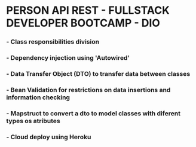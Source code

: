 # PERSON API REST - FULLSTACK DEVELOPER BOOTCAMP - DIO
### - Class responsibilities division
### - Dependency injection using 'Autowired'
### - Data Transfer Object (DTO) to transfer data between classes
### - Bean Validation for restrictions on data insertions and information checking
### - Mapstruct to convert a dto to model classes with diferent types os atributes 
### - Cloud deploy using Heroku

